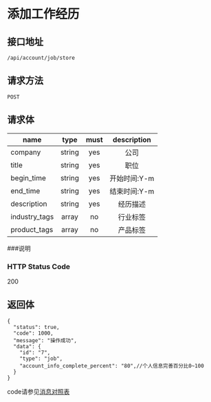 # 添加工作经历

## 接口地址

`/api/account/job/store`

## 请求方法

`POST`

## 请求体

| name     | type     | must     | description |
|----------|:--------:|:--------:|:--------:|
| company   | string   | yes      | 公司 |
| title    | string   | yes       | 职位 |
| begin_time  | string   | yes      | 开始时间:Y-m |
| end_time    | string   | yes      | 结束时间:Y-m |
| description | string   | yes      | 经历描述 |
| industry_tags | array | no       | 行业标签 | 
| product_tags | array | no        | 产品标签 |

###说明


### HTTP Status Code

200

## 返回体
```json5
{
  "status": true,
  "code": 1000,
  "message": "操作成功",
  "data": {
  	"id": "7",
  	"type": "job",
  	"account_info_complete_percent": "80",//个人信息完善百分比0~100
  }
}
```

code请参见[消息对照表](消息对照表.md)
